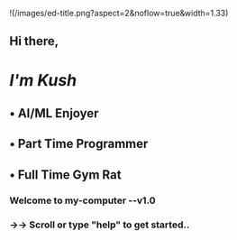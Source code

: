 !(/images/ed-title.png?aspect=2&noflow=true&width=1.33)


##   Hi there, 

#  *I'm Kush*

##   • AI/ML Enjoyer
##   • Part Time Programmer
##   • Full Time Gym Rat





### Welcome to my-computer --v1.0
### →→ Scroll or type "help" to get started..
